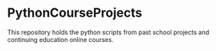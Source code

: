 # PythonCourseProjects

This repository holds the python scripts from past school projects and continuing education online courses.

